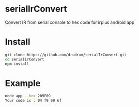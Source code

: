 # serialIrConvert
Convert IR from serial console to hex code for irplus android app

# Install
```bash
git clone https://github.com/drudrum/serialIrConvert.git
cd serialIrConvert
npm install
```

# Example
```bash
node app --hex 209F09
Your code is : 04 f9 90 6f
```
